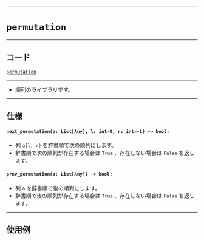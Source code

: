 _____

# `permutation`

_____

## コード

[`permutation`](https://github.com/titan-23/Library_py/blob/main/Algorithm/Permutation.py)
<!-- code=https://github.com/titan-23/Library_py/blob/main/Algorithm\Permutation.py -->

_____

- 順列のライブラリです。

_____

## 仕様

#### `next_permutation(a: List[Any], l: int=0, r: int=-1) -> bool:`

- 列 `a[l, r)` を辞書順で次の順列にします。 
- 辞書順で次の順列が存在する場合は `True` 、存在しない場合は `False` を返します。

#### `prev_permutation(a: List[Any]) -> bool:`

- 列 `a` を辞書順で後の順列にします。 
- 辞書順で後の順列が存在する場合は `True` 、存在しない場合は `False` を返します。

_____

## 使用例

```python
```
